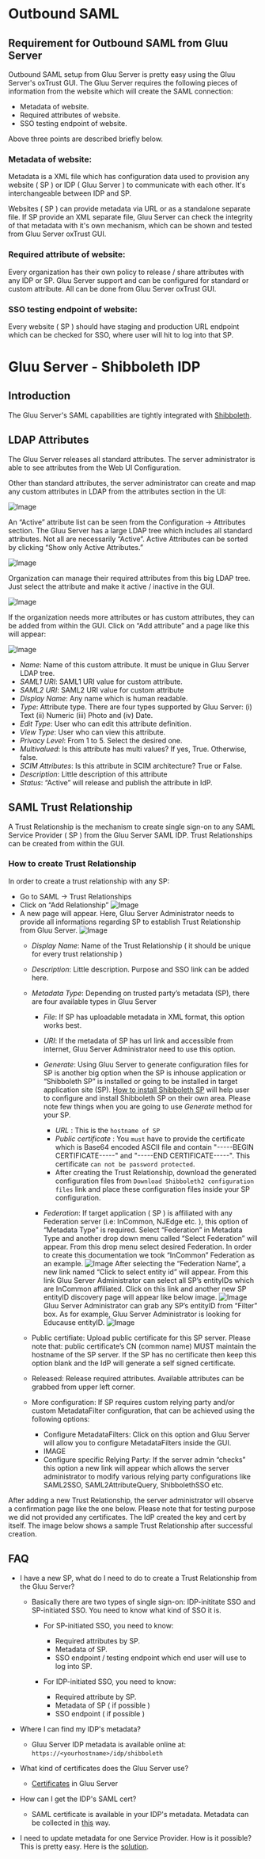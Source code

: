 # Outbound SAML

## Requirement for Outbound SAML from Gluu Server

Outbound SAML setup from Gluu Server is pretty easy using the Gluu Server's oxTrust GUI.
The Gluu Server requires the following pieces of information from the website which will create the
SAML connection:

* Metadata of website. 
* Required attributes of website.  
* SSO testing endpoint of website. 

Above three points are described briefly below. 

### Metadata of website: 

Metadata is a XML file which has configuration data used to provision any
website ( SP ) or IDP ( Gluu Server ) to communicate with each other. It's
interchangeable between IDP and SP. 

Websites ( SP ) can provide metadata via URL or as a standalone separate file.
If SP provide an XML separate file, Gluu Server can check the integrity of that
metadata with it's own mechanism, which can be shown and tested from Gluu Server
oxTrust GUI. 

### Required attribute of website: 

Every organization has their own policy to release / share attributes with any
IDP or SP. Gluu Server support and can be configured for standard or custom
attribute. All can be done from Gluu Server oxTrust GUI. 

### SSO testing endpoint of website: 

Every website ( SP ) should have staging and production URL endpoint which can
be checked for SSO, where user will hit to log into that SP. 



# Gluu Server - Shibboleth IDP

## Introduction

The Gluu Server's SAML capabilities are tightly integrated with [Shibboleth](https://shibboleth.net/). 

## LDAP Attributes

The Gluu Server releases all standard attributes. The server administrator is able to see attributes from the Web UI Configuration. 

Other than standard attributes, the server administrator can create and map any custom attributes in LDAP from the attributes section in the UI:

![Image](https://raw.githubusercontent.com/GluuFederation/docs/master/sources/img/SamlIDPAdminGuide/Base_attributes.png?raw=true)

An “Active” attribute list can be seen from the Configuration → Attributes section. 
The Gluu Server has a large LDAP tree which includes all standard attributes. Not all are necessarily “Active”. Active Attributes can be sorted by clicking “Show only Active Attributes.”

![Image](https://raw.githubusercontent.com/GluuFederation/docs/master/sources/img/SamlIDPAdminGuide/LDAP_tree_Gluu_server.png?raw=true)

Organization can manage their required attributes from this big LDAP tree. Just
select the attribute and make it active / inactive in the GUI. 

![Image](https://raw.githubusercontent.com/GluuFederation/docs/master/sources/img/SamlIDPAdminGuide/Active_inactive.png?raw=true)

If the organization needs more attributes or has custom attributes, they can be added from within the GUI. Click on “Add attribute” and a page like this will appear:

![Image](https://raw.githubusercontent.com/GluuFederation/docs/master/sources/img/SamlIDPAdminGuide/Add_new_attribute.png?raw=true)

* _Name_: Name of this custom attribute. It must be unique in Gluu Server LDAP tree.
* _SAML1 URI_: SAML1 URI value for custom attribute.
* _SAML2 URI_: SAML2 URI value for custom attribute
* _Display Name_: Any name which is human readable.
* _Type_: Attribute type. There are four types supported by Gluu Server: (i) Text (ii) Numeric (iii) Photo and (iv) Date.
* _Edit Type_: User who can edit this attribute definition.
* _View Type_:  User who can view this attribute.
* _Privacy Level_: From 1 to 5. Select the desired one.
* _Multivalued_: Is this attribute has multi values? If yes, True. Otherwise, false. 
* _SCIM Attributes_: Is this attribute in SCIM architecture? True or False.
* _Description_: Little description of this attribute
* _Status_: “Active” will release and publish the attribute in IdP. 
 

## SAML Trust Relationship

A Trust Relationship is the mechanism to create single sign-on to any SAML Service Provider ( SP ) from the Gluu Server SAML IDP. Trust Relationships can be created from within the GUI.  

### How to create Trust Relationship

In order to create a trust relationship with any SP: 

* Go to SAML → Trust Relationships
* Click on “Add Relationship”
![Image](https://raw.githubusercontent.com/GluuFederation/docs/master/sources/img/SAMLTrustRelationships/Add_Relationships.png?raw=true)
* A new page will appear. Here, Gluu Server Administrator needs to provide all informations regarding SP to establish Trust Relationship from Gluu Server. 
![Image](https://raw.githubusercontent.com/GluuFederation/docs/master/sources/img/SAMLTrustRelationships/TR_new_page.png?raw=true)
    * _Display Name_: Name of the Trust Relationship ( it should be unique for every trust relationship ) 
    * _Description_: Little description. Purpose and SSO link can be added here.
    * _Metadata Type_: Depending on trusted party’s metadata (SP), there are four available types in Gluu Server
        * _File_: If SP has uploadable metadata in XML format, this option works best.
        * _URI_: If the metadata of SP has url link and accessible from internet, Gluu Server Administrator need to use this option. 
        * _Generate_: Using Gluu Server to generate configuration files for SP is another big option when the SP is inhouse application or “Shibboleth SP” is installed or going to be installed in target application site (SP).  [How to install Shibboleth SP](http://www.gluu.org/docs/articles/apache-saml/) will help user to configure and install Shibboleth SP on their own area. Please note few things when you are going to use _Generate_ method for your SP. 
            * _URL_ : This is the `hostname of SP`
            * _Public certificate_ : You `must` have to provide the certificate which is Base64 encoded ASCII file and contain "-----BEGIN CERTIFICATE-----" and "-----END CERTIFICATE-----". This certificate `can not be password protected`. 
            * After creating the Trust Relationship, download the generated configuration files from `Download Shibboleth2 configuration files` link and place these configuration files inside your SP configuration. 

        * _Federation_: If target application ( SP ) is affiliated with any Federation server (i.e: InCommon, NJEdge etc. ), this option of “Metadata Type” is required. 
        Select “Federation” in Metadata Type and another drop down menu called “Select Federation” will appear. From this drop menu select desired Federation. 
        In order to create this documentation we took “InCommon” Federation as an example.
![Image](https://raw.githubusercontent.com/GluuFederation/docs/master/sources/img/SAMLTrustRelationships/Federation_1.png?raw=true)
        After selecting the “Federation Name”, a new link named “Click to select entity id” will appear. From this link Gluu Server Administrator can select all SP’s entityIDs which are InCommon affiliated. Click on this link and another new SP entityID discovery page will appear like below image. 
![Image](https://raw.githubusercontent.com/GluuFederation/docs/master/sources/img/SAMLTrustRelationships/Federation_2.png?raw=true)
        Gluu Server Administrator can grab any SP’s entityID from “Filter” box. As for example, Gluu Server Administrator is looking for Educause entityID. 
![Image](https://raw.githubusercontent.com/GluuFederation/docs/master/sources/img/SAMLTrustRelationships/Federation_3.png?raw=true)


    * Public certifiate: Upload public certificate for this SP server. Please note that: public certificate’s CN (common name) MUST maintain the hostname of the SP server. If the SP has no certificate then keep this option blank and the IdP will generate a self signed certificate.

    * Released: Release required attributes. Available attributes can be grabbed from upper left corner. 

    * More configuration: If SP requires custom relying party and/or custom MetadataFilter configuration, that can be achieved using the following options: 
        * Configure MetadataFilters: Click on this option and Gluu Server will allow you to configure MetadataFilters inside the GUI.
        * IMAGE
        * Configure specific Relying Party: If the server admin “checks” this option a new link will appear which allows the server administrator to modify various relying party configurations like SAML2SSO, SAML2AttributeQuery, ShibbolethSSO etc. 

After adding a new Trust Relationship, the server administrator will observe a confirmation page like the one below. Please note that for testing purpose we did not provided any certificates. The IdP created the key and cert by itself. The image below shows a sample Trust Relationship after successful creation.

## FAQ 

* I have a new SP, what do I need to do to create a Trust Relationship from the Gluu Server? 
    * Basically there are two types of single sign-on: IDP-inititate SSO and SP-initiated SSO. You need to know what kind of SSO it is. 
        * For SP-initiated SSO, you need to know: 
            * Required attributes by SP.  
            * Metadata of SP. 
            * SSO endpoint / testing endpoint which end user will use to log
            into SP.   

        * For IDP-initiated SSO, you need to know: 
            * Required attribute by SP. 
            * Metadata of SP ( if possible )
            * SSO endpoint ( if possible )

* Where I can find my IDP's metadata? 
    * Gluu Server IDP metadata is available online at: `https://<yourhostname>/idp/shibboleth`

* What kind of certificates does the Gluu Server use? 
    * [Certificates](http://www.gluu.org/docs/admin-guide/certificates/) in Gluu Server             

* How can I get the IDP's SAML cert? 
    * SAML certificate is available in your IDP's metadata. Metadata can be collected in [this](https://support.gluu.org/questions/36/idp-certificate-entityid-location-http-redirect-location-etc/) way. 


* I need to update metadata for one Service Provider. How is it possible? 
    This is pretty easy. Here is the [solution](https://support.gluu.org/view/maintenance/update-metadata-for-service-provider/1446). 
